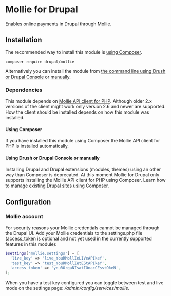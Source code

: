 # Mollie for Drupal
Enables online payments in Drupal through Mollie.

## Installation
The recommended way to install this module is
[using Composer](https://www.drupal.org/docs/8/extending-drupal-8/installing-modules-composer-dependencies).

`composer require drupal/mollie`

Alternatively you can install the module from
[the command line using Drush or Drupal Console](https://www.drupal.org/docs/8/extending-drupal-8/installing-modules-from-the-command-line)
or [manually](https://www.drupal.org/docs/8/extending-drupal-8/installing-drupal-8-modules).

### Dependencies
This module depends on [Mollie API client for PHP](https://github.com/mollie/mollie-api-php).
Although older 2.x versions of the client might work only version 2.6 and newer are supported.
How the client should be installed depends on how this module was installed.

#### Using Composer
If you have installed this module using Composer the Mollie API client for PHP is
installed automatically.

#### Using Drush or Drupal Console or manually
Installing Drupal and Drupal extensions (modules, themes) using an other way
than Composer is deprecated. At this moment Mollie for Drupal only supports
installing the Mollie API client for PHP using Composer. Learn how to
[manage existing Drupal sites using Composer](https://www.drupal.org/node/2718229#managing-existing-site).

## Configuration

### Mollie account
For security reasons your Mollie credentials cannot be managed through the Drupal UI.
Add your Mollie credentials to the settings.php file (access_token is optional and not yet used in the currently
supported features in this module):
```php
$settings['mollie.settings'] = [
  'live_key' => 'live_YouRMollIeLIVeAPIkeY',
  'test_key' => 'test_YouRMollIetEStAPIkeY',
  'access_token' => 'youROrgaNIsatIOnacCEsstOkeN',
];
```

When you have a test key configured you can toggle between test and live mode on the settings page: _/admin/config/services/mollie_.
